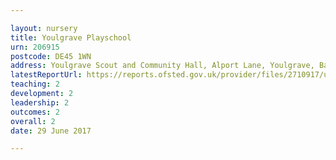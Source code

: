 ```yaml
---

layout: nursery
title: Youlgrave Playschool
urn: 206915
postcode: DE45 1WN
address: Youlgrave Scout and Community Hall, Alport Lane, Youlgrave, Bakewell, Derbyshire, DE45 1WN
latestReportUrl: https://reports.ofsted.gov.uk/provider/files/2710917/urn/206915.pdf
teaching: 2
development: 2
leadership: 2
outcomes: 2
overall: 2
date: 29 June 2017

---
```

